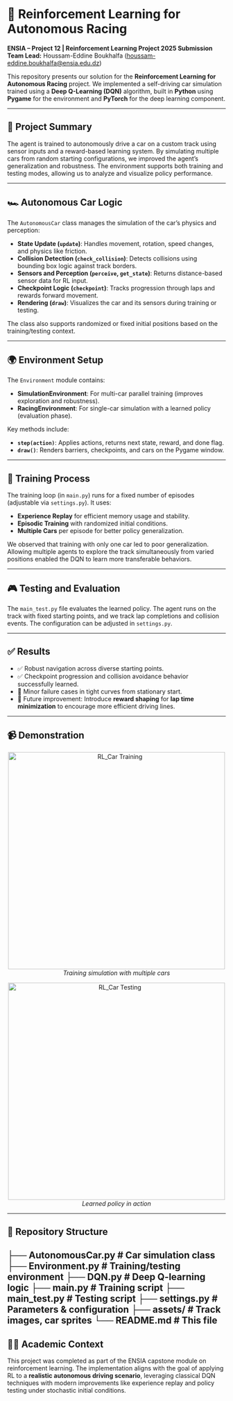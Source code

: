 # 🚗 Reinforcement Learning for Autonomous Racing  
**ENSIA – Project 12 | Reinforcement Learning Project 2025 Submission**  
**Team Lead:** Houssam-Eddine Boukhalfa (houssam-eddine.boukhalfa@ensia.edu.dz)

This repository presents our solution for the **Reinforcement Learning for Autonomous Racing** project. We implemented a self-driving car simulation trained using a **Deep Q-Learning (DQN)** algorithm, built in **Python** using **Pygame** for the environment and **PyTorch** for the deep learning component.

---

## 🧠 Project Summary

The agent is trained to autonomously drive a car on a custom track using sensor inputs and a reward-based learning system. By simulating multiple cars from random starting configurations, we improved the agent’s generalization and robustness. The environment supports both training and testing modes, allowing us to analyze and visualize policy performance.

---

## 🏎️ Autonomous Car Logic

The `AutonomousCar` class manages the simulation of the car’s physics and perception:

- **State Update (`update`)**: Handles movement, rotation, speed changes, and physics like friction.
- **Collision Detection (`check_collision`)**: Detects collisions using bounding box logic against track borders.
- **Sensors and Perception (`perceive`, `get_state`)**: Returns distance-based sensor data for RL input.
- **Checkpoint Logic (`checkpoint`)**: Tracks progression through laps and rewards forward movement.
- **Rendering (`draw`)**: Visualizes the car and its sensors during training or testing.

The class also supports randomized or fixed initial positions based on the training/testing context.

---

## 🌍 Environment Setup

The `Environment` module contains:

- **SimulationEnvironment**: For multi-car parallel training (improves exploration and robustness).
- **RacingEnvironment**: For single-car simulation with a learned policy (evaluation phase).

Key methods include:

- **`step(action)`**: Applies actions, returns next state, reward, and done flag.
- **`draw()`**: Renders barriers, checkpoints, and cars on the Pygame window.

---

## 🧪 Training Process

The training loop (in `main.py`) runs for a fixed number of episodes (adjustable via `settings.py`). It uses:

- **Experience Replay** for efficient memory usage and stability.
- **Episodic Training** with randomized initial conditions.
- **Multiple Cars** per episode for better policy generalization.

We observed that training with only one car led to poor generalization. Allowing multiple agents to explore the track simultaneously from varied positions enabled the DQN to learn more transferable behaviors.

---

## 🎮 Testing and Evaluation

The `main_test.py` file evaluates the learned policy. The agent runs on the track with fixed starting points, and we track lap completions and collision events. The configuration can be adjusted in `settings.py`.

---

## ✅ Results

- ✅ Robust navigation across diverse starting points.
- ✅ Checkpoint progression and collision avoidance behavior successfully learned.
- 🚧 Minor failure cases in tight curves from stationary start.
- 🚀 Future improvement: Introduce **reward shaping** for **lap time minimization** to encourage more efficient driving lines.

---

## 📹 Demonstration

<p align="center">
  <img src="https://github.com/user-attachments/assets/a507e87f-fc9a-4f89-9cdd-5b76bad8ec1a" alt="RL_Car Training" width="500"><br>
  <i>Training simulation with multiple cars</i>
</p>

<p align="center">
  <img src="https://github.com/user-attachments/assets/9812c99b-a132-42f7-8aca-ce9360e018c9" alt="RL_Car Testing" width="500"><br>
  <i>Learned policy in action</i>
</p>

---

## 📁 Repository Structure

├── AutonomousCar.py # Car simulation class
├── Environment.py # Training/testing environment
├── DQN.py # Deep Q-learning logic
├── main.py # Training script
├── main_test.py # Testing script
├── settings.py # Parameters & configuration
├── assets/ # Track images, car sprites
└── README.md # This file
---

## 👨‍🎓 Academic Context

This project was completed as part of the ENSIA capstone module on reinforcement learning. The implementation aligns with the goal of applying RL to a **realistic autonomous driving scenario**, leveraging classical DQN techniques with modern improvements like experience replay and policy testing under stochastic initial conditions.
